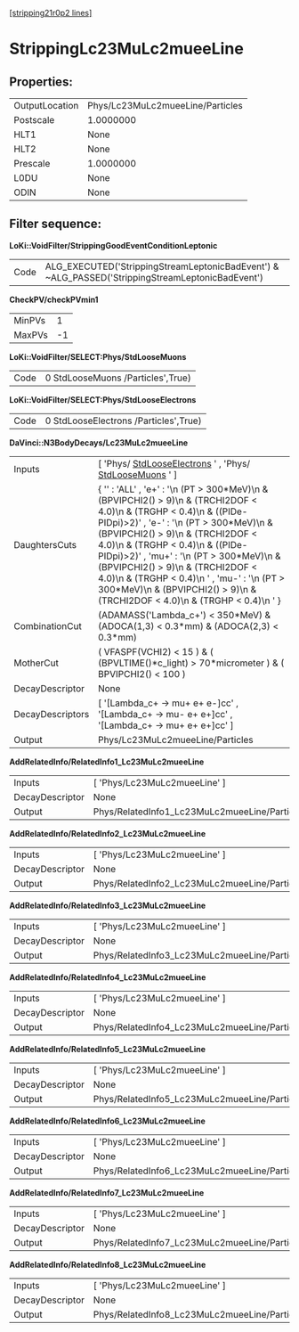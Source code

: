 [[stripping21r0p2 lines]](./stripping21r0p2-index)

# StrippingLc23MuLc2mueeLine

## Properties:

|                |                                  |
|----------------|----------------------------------|
| OutputLocation | Phys/Lc23MuLc2mueeLine/Particles |
| Postscale      | 1.0000000                        |
| HLT1           | None                             |
| HLT2           | None                             |
| Prescale       | 1.0000000                        |
| L0DU           | None                             |
| ODIN           | None                             |

## Filter sequence:

**LoKi::VoidFilter/StrippingGoodEventConditionLeptonic**

|      |                                                                                                   |
|------|---------------------------------------------------------------------------------------------------|
| Code | ALG_EXECUTED('StrippingStreamLeptonicBadEvent') & \~ALG_PASSED('StrippingStreamLeptonicBadEvent') |

**CheckPV/checkPVmin1**

|        |     |
|--------|-----|
| MinPVs | 1   |
| MaxPVs | -1  |

**LoKi::VoidFilter/SELECT:Phys/StdLooseMuons**

|      |                                   |
|------|-----------------------------------|
| Code | 0 StdLooseMuons /Particles',True) |

**LoKi::VoidFilter/SELECT:Phys/StdLooseElectrons**

|      |                                       |
|------|---------------------------------------|
| Code | 0 StdLooseElectrons /Particles',True) |

**DaVinci::N3BodyDecays/Lc23MuLc2mueeLine**

|                  |                                                                                                                                                                                                                                                                                                                                                                                                                                                                    |
|------------------|--------------------------------------------------------------------------------------------------------------------------------------------------------------------------------------------------------------------------------------------------------------------------------------------------------------------------------------------------------------------------------------------------------------------------------------------------------------------|
| Inputs           | [ 'Phys/ [StdLooseElectrons](./stripping21r0p2-stdlooseelectrons) ' , 'Phys/ [StdLooseMuons](./stripping21r0p2-stdloosemuons) ' ]                                                                                                                                                                                                                                                                                                                                |
| DaughtersCuts    | { '' : 'ALL' , 'e+' : '\n (PT \> 300\*MeV)\n & (BPVIPCHI2() \> 9)\n & (TRCHI2DOF \< 4.0)\n & (TRGHP \< 0.4)\n & ((PIDe-PIDpi)\>2)' , 'e-' : '\n (PT \> 300\*MeV)\n & (BPVIPCHI2() \> 9)\n & (TRCHI2DOF \< 4.0)\n & (TRGHP \< 0.4)\n & ((PIDe-PIDpi)\>2)' , 'mu+' : '\n (PT \> 300\*MeV)\n & (BPVIPCHI2() \> 9)\n & (TRCHI2DOF \< 4.0)\n & (TRGHP \< 0.4)\n ' , 'mu-' : '\n (PT \> 300\*MeV)\n & (BPVIPCHI2() \> 9)\n & (TRCHI2DOF \< 4.0)\n & (TRGHP \< 0.4)\n ' } |
| CombinationCut   | (ADAMASS('Lambda_c+') \< 350\*MeV) & (ADOCA(1,3) \< 0.3\*mm) & (ADOCA(2,3) \< 0.3\*mm)                                                                                                                                                                                                                                                                                                                                                                             |
| MotherCut        | ( VFASPF(VCHI2) \< 15 ) & ( (BPVLTIME()\*c_light) \> 70\*micrometer ) & ( BPVIPCHI2() \< 100 )                                                                                                                                                                                                                                                                                                                                                                     |
| DecayDescriptor  | None                                                                                                                                                                                                                                                                                                                                                                                                                                                               |
| DecayDescriptors | [ '[Lambda_c+ -\> mu+ e+ e-]cc' , '[Lambda_c+ -\> mu- e+ e+]cc' , '[Lambda_c+ -\> mu+ e+ e+]cc' ]                                                                                                                                                                                                                                                                                                                                                          |
| Output           | Phys/Lc23MuLc2mueeLine/Particles                                                                                                                                                                                                                                                                                                                                                                                                                                   |

**AddRelatedInfo/RelatedInfo1_Lc23MuLc2mueeLine**

|                 |                                               |
|-----------------|-----------------------------------------------|
| Inputs          | [ 'Phys/Lc23MuLc2mueeLine' ]                |
| DecayDescriptor | None                                          |
| Output          | Phys/RelatedInfo1_Lc23MuLc2mueeLine/Particles |

**AddRelatedInfo/RelatedInfo2_Lc23MuLc2mueeLine**

|                 |                                               |
|-----------------|-----------------------------------------------|
| Inputs          | [ 'Phys/Lc23MuLc2mueeLine' ]                |
| DecayDescriptor | None                                          |
| Output          | Phys/RelatedInfo2_Lc23MuLc2mueeLine/Particles |

**AddRelatedInfo/RelatedInfo3_Lc23MuLc2mueeLine**

|                 |                                               |
|-----------------|-----------------------------------------------|
| Inputs          | [ 'Phys/Lc23MuLc2mueeLine' ]                |
| DecayDescriptor | None                                          |
| Output          | Phys/RelatedInfo3_Lc23MuLc2mueeLine/Particles |

**AddRelatedInfo/RelatedInfo4_Lc23MuLc2mueeLine**

|                 |                                               |
|-----------------|-----------------------------------------------|
| Inputs          | [ 'Phys/Lc23MuLc2mueeLine' ]                |
| DecayDescriptor | None                                          |
| Output          | Phys/RelatedInfo4_Lc23MuLc2mueeLine/Particles |

**AddRelatedInfo/RelatedInfo5_Lc23MuLc2mueeLine**

|                 |                                               |
|-----------------|-----------------------------------------------|
| Inputs          | [ 'Phys/Lc23MuLc2mueeLine' ]                |
| DecayDescriptor | None                                          |
| Output          | Phys/RelatedInfo5_Lc23MuLc2mueeLine/Particles |

**AddRelatedInfo/RelatedInfo6_Lc23MuLc2mueeLine**

|                 |                                               |
|-----------------|-----------------------------------------------|
| Inputs          | [ 'Phys/Lc23MuLc2mueeLine' ]                |
| DecayDescriptor | None                                          |
| Output          | Phys/RelatedInfo6_Lc23MuLc2mueeLine/Particles |

**AddRelatedInfo/RelatedInfo7_Lc23MuLc2mueeLine**

|                 |                                               |
|-----------------|-----------------------------------------------|
| Inputs          | [ 'Phys/Lc23MuLc2mueeLine' ]                |
| DecayDescriptor | None                                          |
| Output          | Phys/RelatedInfo7_Lc23MuLc2mueeLine/Particles |

**AddRelatedInfo/RelatedInfo8_Lc23MuLc2mueeLine**

|                 |                                               |
|-----------------|-----------------------------------------------|
| Inputs          | [ 'Phys/Lc23MuLc2mueeLine' ]                |
| DecayDescriptor | None                                          |
| Output          | Phys/RelatedInfo8_Lc23MuLc2mueeLine/Particles |
